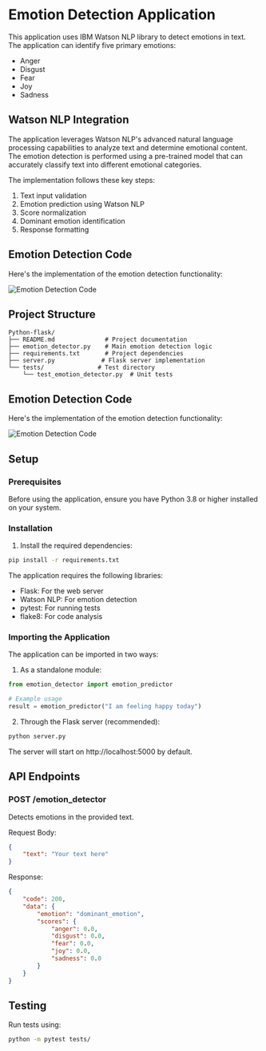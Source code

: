 # Emotion Detection Application

This application uses IBM Watson NLP library to detect emotions in text. The application can identify five primary emotions:
- Anger
- Disgust
- Fear
- Joy
- Sadness

## Watson NLP Integration

The application leverages Watson NLP's advanced natural language processing capabilities to analyze text and determine emotional content. The emotion detection is performed using a pre-trained model that can accurately classify text into different emotional categories.

The implementation follows these key steps:
1. Text input validation
2. Emotion prediction using Watson NLP
3. Score normalization
4. Dominant emotion identification
5. Response formatting

## Emotion Detection Code

Here's the implementation of the emotion detection functionality:

![Emotion Detection Code](2a_emotion_detection.png)

## Project Structure

```
Python-flask/
├── README.md              # Project documentation
├── emotion_detector.py    # Main emotion detection logic
├── requirements.txt       # Project dependencies
├── server.py             # Flask server implementation
└── tests/               # Test directory
    └── test_emotion_detector.py  # Unit tests
```

## Emotion Detection Code

Here's the implementation of the emotion detection functionality:

![Emotion Detection Code](2a_emotion_detection.png)

## Setup

### Prerequisites

Before using the application, ensure you have Python 3.8 or higher installed on your system.

### Installation

1. Install the required dependencies:
```bash
pip install -r requirements.txt
```

The application requires the following libraries:
- Flask: For the web server
- Watson NLP: For emotion detection
- pytest: For running tests
- flake8: For code analysis

### Importing the Application

The application can be imported in two ways:

1. As a standalone module:
```python
from emotion_detector import emotion_predictor

# Example usage
result = emotion_predictor("I am feeling happy today")
```

2. Through the Flask server (recommended):
```bash
python server.py
```

The server will start on http://localhost:5000 by default.

## API Endpoints

### POST /emotion_detector

Detects emotions in the provided text.

Request Body:
```json
{
    "text": "Your text here"
}
```

Response:
```json
{
    "code": 200,
    "data": {
        "emotion": "dominant_emotion",
        "scores": {
            "anger": 0.0,
            "disgust": 0.0,
            "fear": 0.0,
            "joy": 0.0,
            "sadness": 0.0
        }
    }
}
```

## Testing

Run tests using:
```bash
python -m pytest tests/
```
